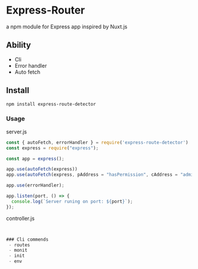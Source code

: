 # Express-Router

a npm module for Express app inspired by Nuxt.js

## Ability
 - Cli
 - Error handler
 - Auto fetch

 ## Install
 ```shell
 npm install express-route-detector
```
### Usage 

server.js
```js
const { autoFetch, errorHandler } = require('express-route-detector')
const express = require("express");

const app = express();

app.use(autoFetch(express))
app.use(autoFetch(express, pAddress = "hasPermission", cAddress = "admins", mAddress = "middleware"))

app.use(errorHandler);

app.listen(port, () => {
  console.log(`Server runing on port: ${port}`);
});

```

controller.js
```js


### Cli commends
 - routes
 - monit
 - init
 - env
